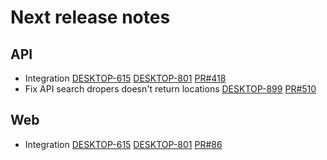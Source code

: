 # Next release notes
## API
- Integration
[DESKTOP-615](https://dropin.atlassian.net/browse/DESKTOP-615)
[DESKTOP-801](https://dropin.atlassian.net/browse/DESKTOP-801)
[PR#418](https://github.com/dropininc/dropin-api-v2/pull/418)
- Fix API search dropers doesn't return locations
[DESKTOP-899](https://dropin.atlassian.net/browse/DESKTOP-899)
[PR#510](https://github.com/dropininc/dropin-api-v2/pull/510)

## Web
- Integration
[DESKTOP-615](https://dropin.atlassian.net/browse/DESKTOP-615)
[DESKTOP-801](https://dropin.atlassian.net/browse/DESKTOP-801)
[PR#86](https://github.com/dropininc/dropin-web-v2/pull/86)
